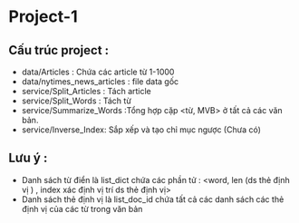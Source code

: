 # Project-1
## Cấu trúc project :
* data/Articles : Chứa các article từ 1-1000
* data/nytimes_news_articles : file data gốc
* service/Split_Articles : Tách article
* service/Split_Words : Tách từ 
* service/Summarize_Words :Tổng hợp cặp <từ, MVB> ở tất cả các văn bản.
* service/Inverse_Index: Sắp xếp và tạo chỉ mục ngược (Chưa có)
## Lưu ý : 
* Danh sách từ điển là list_dict chứa các phần tử : <word, len (ds thẻ định vị ) , index xác định vị trí ds thẻ định vị>
* Danh sách thẻ định vị là list_doc_id chứa tất cả các danh sách các thẻ định vị của các từ trong văn bản 
